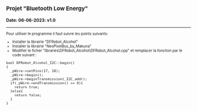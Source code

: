 <font size=1>

## Projet "Bluetooth Low Energy"
### Date: 06-06-2023: v1.0
---------------------
Pour utiliser le programme il faut suivre les points suivants:

- Installer la librairie "DFRobot_Alcohol"
- Installer la librairie "NeoPixelBus_by_Makuna"
- Modifier le ficher "libraries\DFRobot_Alcohol\DFRobot_Alcohol.cpp" et remplacer la fonction par le code suivant :

```console
bool DFRobot_Alcohol_I2C::begin()
{
  _pWire->setPins(17, 18);  
  _pWire->begin();
  _pWire->beginTransmission(_I2C_addr);
  if(_pWire->endTransmission() == 0){
    return true;
  }else{
    return false;
  }
}
```

</font>